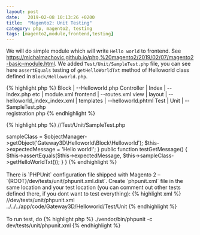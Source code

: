 ```yaml
---
layout: post
date:   2019-02-08 10:13:26 +0200
title:  "Magento2: Unit Testing"
category: php, magento2, testing
tags: [magento2,module,frontend,testing]
---
```


We will do simple module which will write `Hello world` to frontend. See https://michalmachovic.github.io/php,%20magento2/2019/02/07/magento2-basic-module.html. We added `Test/Unit/SampleTest.php` file, you can see here `assertEquals` testing of `getHelloWorldTxt` method of Helloworld class defined in `Block/Helloworld.php`.

{% highlight php %}
Block
 |
 --Helloworld.php
Controller
 |
 Index
   |
   --Index.php
etc
 |
 module.xml
 frontend
    |
    --routes.xml
view
 |
 layout
  |
  --helloworld_index_index.xml
  |
  templates
  |
  --helloworld.phtml
Test
 |
 Unit
  |
  --SampleTest.php  
registration.php
{% endhighlight %}


{% highlight php %}
//Test/Unit/SampleTest.php

<?php
 
namespace Gateway3D\Helloworld\Test\Unit;
 
use Gateway3D\Helloworld\Block\Helloworld;
 
class SampleTest extends \PHPUnit\Framework\TestCase
{
    
    protected $sampleClass;
    protected $expectedMessage;
 
    public function setUp()
    {
        $objectManager = new \Magento\Framework\TestFramework\Unit\Helper\ObjectManager($this);
        $this->sampleClass = $objectManager->getObject('Gateway3D\Helloworld\Block\Helloworld');
        $this->expectedMessage = 'Hello world!';
    }
 
    public function testGetMessage()
    {
        $this->assertEquals($this->expectedMessage, $this->sampleClass->getHelloWorldTxt());
    }
 
}
{% endhighlight %}

<br /><br />
There is `PHPUnit` configuration file shipped with Magento 2 – `{ROOT}/dev/tests/unit/phpunit.xml.dist`. Create `phpunit.xml` file in the same location and your test location (you can comment out other tests defined there, if you dont want to test everything):

{% highlight xml %}
//dev/tests/unit/phpunit.xml
<testsuite name="Magento Unit Tests">
        <directory suffix="Test.php">../../../app/code/Gateway3D/Helloworld/Test/Unit</directory>
</testsuite>
{% endhighlight %}

<br /><br />
To run test, do
{% highlight php %}
./vendor/bin/phpunit -c dev/tests/unit/phpunit.xml
{% endhighlight %}